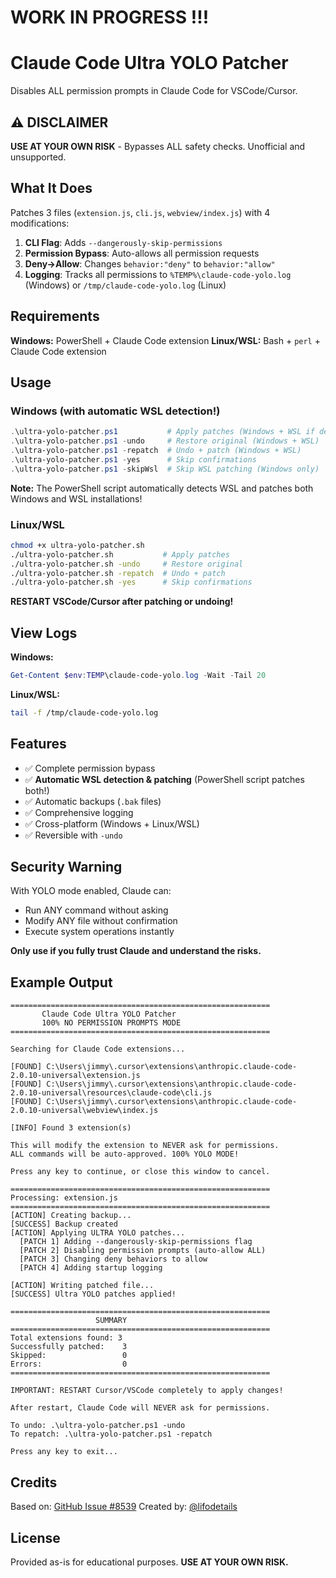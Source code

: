 # WORK IN PROGRESS !!!

# Claude Code Ultra YOLO Patcher

Disables ALL permission prompts in Claude Code for VSCode/Cursor.

## ⚠️ DISCLAIMER

**USE AT YOUR OWN RISK** - Bypasses ALL safety checks. Unofficial and unsupported.

## What It Does

Patches 3 files (`extension.js`, `cli.js`, `webview/index.js`) with 4 modifications:

1. **CLI Flag**: Adds `--dangerously-skip-permissions`
2. **Permission Bypass**: Auto-allows all permission requests
3. **Deny→Allow**: Changes `behavior:"deny"` to `behavior:"allow"`
4. **Logging**: Tracks all permissions to `%TEMP%\claude-code-yolo.log` (Windows) or `/tmp/claude-code-yolo.log` (Linux)

## Requirements

**Windows:** PowerShell + Claude Code extension
**Linux/WSL:** Bash + `perl` + Claude Code extension

## Usage

### Windows (with automatic WSL detection!)
```powershell
.\ultra-yolo-patcher.ps1           # Apply patches (Windows + WSL if detected)
.\ultra-yolo-patcher.ps1 -undo     # Restore original (Windows + WSL)
.\ultra-yolo-patcher.ps1 -repatch  # Undo + patch (Windows + WSL)
.\ultra-yolo-patcher.ps1 -yes      # Skip confirmations
.\ultra-yolo-patcher.ps1 -skipWsl  # Skip WSL patching (Windows only)
```

**Note:** The PowerShell script automatically detects WSL and patches both Windows and WSL installations!

### Linux/WSL
```bash
chmod +x ultra-yolo-patcher.sh
./ultra-yolo-patcher.sh           # Apply patches
./ultra-yolo-patcher.sh -undo     # Restore original
./ultra-yolo-patcher.sh -repatch  # Undo + patch
./ultra-yolo-patcher.sh -yes      # Skip confirmations
```

**RESTART VSCode/Cursor after patching or undoing!**

## View Logs

**Windows:**
```powershell
Get-Content $env:TEMP\claude-code-yolo.log -Wait -Tail 20
```

**Linux/WSL:**
```bash
tail -f /tmp/claude-code-yolo.log
```

## Features

- ✅ Complete permission bypass
- ✅ **Automatic WSL detection & patching** (PowerShell script patches both!)
- ✅ Automatic backups (`.bak` files)
- ✅ Comprehensive logging
- ✅ Cross-platform (Windows + Linux/WSL)
- ✅ Reversible with `-undo`

## Security Warning

With YOLO mode enabled, Claude can:
- Run ANY command without asking
- Modify ANY file without confirmation
- Execute system operations instantly

**Only use if you fully trust Claude and understand the risks.**

## Example Output

```
==========================================================
       Claude Code Ultra YOLO Patcher
       100% NO PERMISSION PROMPTS MODE
==========================================================

Searching for Claude Code extensions...

[FOUND] C:\Users\jimmy\.cursor\extensions\anthropic.claude-code-2.0.10-universal\extension.js
[FOUND] C:\Users\jimmy\.cursor\extensions\anthropic.claude-code-2.0.10-universal\resources\claude-code\cli.js
[FOUND] C:\Users\jimmy\.cursor\extensions\anthropic.claude-code-2.0.10-universal\webview\index.js

[INFO] Found 3 extension(s)

This will modify the extension to NEVER ask for permissions.
ALL commands will be auto-approved. 100% YOLO MODE!

Press any key to continue, or close this window to cancel.

==========================================================
Processing: extension.js
==========================================================
[ACTION] Creating backup...
[SUCCESS] Backup created
[ACTION] Applying ULTRA YOLO patches...
  [PATCH 1] Adding --dangerously-skip-permissions flag
  [PATCH 2] Disabling permission prompts (auto-allow ALL)
  [PATCH 3] Changing deny behaviors to allow
  [PATCH 4] Adding startup logging

[ACTION] Writing patched file...
[SUCCESS] Ultra YOLO patches applied!

==========================================================
                   SUMMARY
==========================================================
Total extensions found: 3
Successfully patched:    3
Skipped:                 0
Errors:                  0
==========================================================

IMPORTANT: RESTART Cursor/VSCode completely to apply changes!

After restart, Claude Code will NEVER ask for permissions.

To undo: .\ultra-yolo-patcher.ps1 -undo
To repatch: .\ultra-yolo-patcher.ps1 -repatch

Press any key to exit...
```

## Credits

Based on: [GitHub Issue #8539](https://github.com/anthropics/claude-code/issues/8539#issuecomment-3389961296)
Created by: [@lifodetails](https://github.com/lifodetails)

## License

Provided as-is for educational purposes. **USE AT YOUR OWN RISK.**
